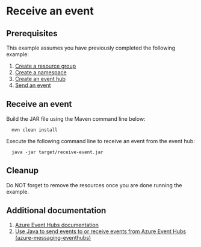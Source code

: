 
# Receive an event

## Prerequisites

This example assumes you have previously completed the following example:

1. [Create a resource group](../../group/create/README.md)
1. [Create a namespace](../create-namespace/README.md)
1. [Create an event hub](../create-eventhub/README.md)
1. [Send an event](../send-event/README.md)

<!-- workflow.cron(0 7 * * 3) -->
<!-- workflow.include(../../group/create/README.md) -->
<!-- workflow.include(../create-namespace/README.md) -->
<!-- workflow.include(../create-eventhub/README.md) -->
<!-- workflow.include(../send-event/README.md) -->

## Receive an event

Build the JAR file using the Maven command line below:

<!-- workflow.run() 

  cd eventhubs/receive-event

  -->


```shell
  mvn clean install
```

Execute the following command line to receive an event from the event hub:

<!-- workflow.skip() -->
```shell
  java -jar target/receive-event.jar
```

<!-- workflow.run()

  export RESULT=$(java -jar target/receive-event.jar)
  cd ../..

  -->

## Cleanup

<!-- workflow.directOnly()

  az group delete --name $RESOURCE_GROUP --yes || true
  if [[ "$RESULT" != 'Received: this is an event' ]]; then
    echo "Error when receiving event to EventHub"
    exit 1
  fi

  -->

Do NOT forget to remove the resources once you are done running the example.

## Additional documentation

1. [Azure Event Hubs documentation](https://docs.microsoft.com/azure/event-hubs/)
1. [Use Java to send events to or receive events from Azure Event Hubs (azure-messaging-eventhubs)](https://docs.microsoft.com/azure/event-hubs/event-hubs-java-get-started-send)
